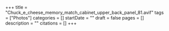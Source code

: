 +++
title = "Chuck_e_cheese_memory_match_cabinet_upper_back_panel_81.avif"
tags = ["Photos"]
categories = []
startDate = ""
draft = false
pages = []
description = ""
citations = []
+++
